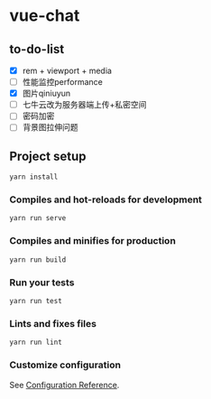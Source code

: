 # vue-chat

## to-do-list
- [x] rem + viewport + media
- [ ] 性能监控performance
- [x] 图片qiniuyun
- [ ] 七牛云改为服务器端上传+私密空间
- [ ] 密码加密
- [ ] 背景图拉伸问题

## Project setup
```
yarn install
```

### Compiles and hot-reloads for development
```
yarn run serve
```

### Compiles and minifies for production
```
yarn run build
```

### Run your tests
```
yarn run test
```

### Lints and fixes files
```
yarn run lint
```

### Customize configuration
See [Configuration Reference](https://cli.vuejs.org/config/).
